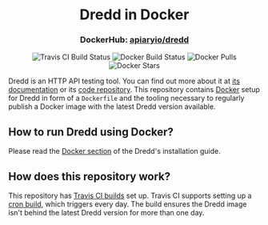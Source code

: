 <h1 align="center">Dredd in Docker</h1>
<h3 align="center">
    DockerHub: <a href="https://hub.docker.com/r/apiaryio/dredd/">apiaryio/dredd</a>
</h3>
<p align="center">
    <img src="https://travis-ci.org/apiaryio/dredd-docker.svg?branch=master" alt="Travis CI Build Status">
    <img src="https://img.shields.io/docker/build/apiaryio/dredd.svg" alt="Docker Build Status">
    <img src="https://img.shields.io/docker/pulls/apiaryio/dredd.svg" alt="Docker Pulls">
    <img src="https://img.shields.io/docker/stars/apiaryio/dredd.svg" alt="Docker Stars">
</p>

Dredd is an HTTP API testing tool. You can find out more about it at [its documentation](https://github.com/apiaryio/dredd) or its [code repository](https://dredd.rtfd.io). This repository contains [Docker](https://www.docker.com/) setup for Dredd in form of a `Dockerfile` and the tooling necessary to regularly publish a Docker image with the latest Dredd version available.

## How to run Dredd using Docker?

Please read the [Docker section](https://dredd.org/en/latest/installation.html#docker) of the Dredd's installation guide.

## How does this repository work?

This repository has [Travis CI builds](travis-ci.org/apiaryio/dredd-docker) set up. Travis CI supports setting up a [cron build](https://docs.travis-ci.com/user/cron-jobs/), which triggers every day. The build ensures the Dredd image isn't behind the latest Dredd version for more than one day.
